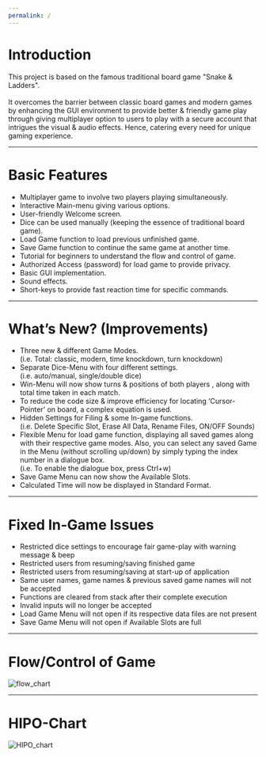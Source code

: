 ```yaml
---
permalink: /
---
```


<h1>Introduction</h1>
This project is based on the famous traditional board game "Snake & Ladders".
<br>
<br>
It overcomes the barrier between classic board games and modern games by enhancing the GUI environment to provide better & friendly game play through giving multiplayer option to users to play with a secure account that intrigues the visual & audio effects. Hence, catering every need for unique gaming experience.

---

# Basic Features
- Multiplayer game to involve two players playing simultaneously.
- Interactive Main-menu giving various options.
- User-friendly Welcome screen.
- Dice can be used manually (keeping the essence of traditional board game).
- Load Game function to load previous unfinished game.
- Save Game function to continue the same game at another time.
- Tutorial for beginners to understand the flow and control of game. 
- Authorized Access (password) for load game to provide privacy.
- Basic GUI implementation.
- Sound effects.
- Short-keys to provide fast reaction time for specific commands.

---

# What’s New? (Improvements)
- Three new & different Game Modes.<br>
    (i.e. Total: classic, modern, time knockdown, turn knockdown)
- Separate Dice-Menu with four different settings.<br>
    (i.e. auto/manual, single/double dice)
- Win-Menu will now show turns & positions of both players , along with total time taken in each match.
- To reduce the code size & improve efficiency for locating ‘Cursor-Pointer’ on board, a complex equation is used.
- Hidden Settings for Filing & some In-game functions.<br>
    (i.e. Delete Specific Slot, Erase All Data, Rename Files, ON/OFF Sounds)
- Flexible Menu for load game function, displaying all saved games along with their respective game modes. Also, you can select any saved Game in the Menu (without scrolling up/down) by simply typing the index number in a dialogue box.<br>
    (i.e. To enable the dialogue box, press Ctrl+w)
- Save Game Menu can now show the Available Slots.
- Calculated Time will now be displayed in Standard Format.

---

# Fixed In-Game Issues
- Restricted dice settings to encourage fair game-play with warning message & beep
- Restricted users from resuming/saving finished game 
- Restricted users from resuming/saving at start-up of application
- Same user names, game names & previous saved game names will not be accepted
- Functions are cleared from stack after their complete execution
- Invalid inputs will no longer be accepted
- Load Game Menu will not open if its respective data files are not present
- Save Game Menu will not open if Available Slots are full

---

# Flow/Control of Game
![flow_chart](https://user-images.githubusercontent.com/66676402/88355997-dbc6c900-cd7f-11ea-89f4-51bfe29051db.png)

---

# HIPO-Chart
![HIPO_chart](https://user-images.githubusercontent.com/66676402/88356008-e08b7d00-cd7f-11ea-9814-4d16efeb91f7.png)

